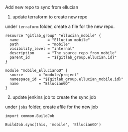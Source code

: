
Add new repo to sync from ellucian

1. update terraform to create new repo

under `terraform` folder, create a file for the new repo.

```
resource "gitlab_group" "ellucian_mobile" {
  name             = "Ellucian mobile"
  path             = "mobile"
  visibility_level = "internal"
  description      = "The source repo from mobile"
  parent_id        = "${gitlab_group.ellucian.id}"
}

module "mobile_EllucianGO" {
  source       = "module/project"
  namespace_id = "${gitlab_group.ellucian_mobile.id}"
  name         = "EllucianGO"
}
```

2. update jenkins job to create the sync job

under `jobs` folder, create afile for the new job

```
import common.BuildJob

BuildJob.sync(this, 'mobile', 'EllucianGO')
```
